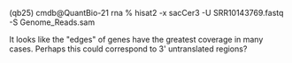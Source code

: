 (qb25) cmdb@QuantBio-21 rna % hisat2 -x sacCer3 -U SRR10143769.fastq -S Genome_Reads.sam

It looks like the "edges" of genes have the greatest coverage in many cases. Perhaps this could correspond to 3' untranslated regions?